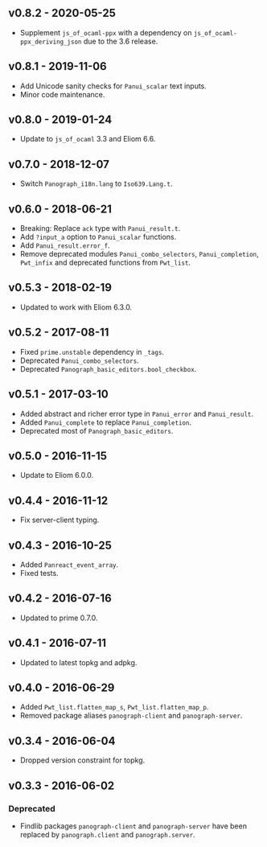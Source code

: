 ## v0.8.2 - 2020-05-25

- Supplement `js_of_ocaml-ppx` with a dependency on
  `js_of_ocaml-ppx_deriving_json` due to the 3.6 release.

## v0.8.1 - 2019-11-06

- Add Unicode sanity checks for `Panui_scalar` text inputs.
- Minor code maintenance.

## v0.8.0 - 2019-01-24

- Update to `js_of_ocaml` 3.3 and Eliom 6.6.

## v0.7.0 - 2018-12-07

- Switch `Panograph_i18n.lang` to `Iso639.Lang.t`.

## v0.6.0 - 2018-06-21

- Breaking: Replace `ack` type with `Panui_result.t`.
- Add `?input_a` option to `Panui_scalar` functions.
- Add `Panui_result.error_f`.
- Remove deprecated modules `Panui_combo_selectors`, `Panui_completion`,
  `Pwt_infix` and deprecated functions from `Pwt_list`.

## v0.5.3 - 2018-02-19

- Updated to work with Eliom 6.3.0.

## v0.5.2 - 2017-08-11

- Fixed `prime.unstable` dependency in `_tags`.
- Deprecated `Panui_combo_selectors`.
- Deprecated `Panograph_basic_editors.bool_checkbox`.

## v0.5.1 - 2017-03-10

- Added abstract and richer error type in `Panui_error` and `Panui_result`.
- Added `Panui_complete` to replace `Panui_completion`.
- Deprecated most of `Panograph_basic_editors`.

## v0.5.0 - 2016-11-15

- Update to Eliom 6.0.0.

## v0.4.4 - 2016-11-12

- Fix server-client typing.

## v0.4.3 - 2016-10-25

- Added `Panreact_event_array`.
- Fixed tests.

## v0.4.2 - 2016-07-16

- Updated to prime 0.7.0.

## v0.4.1 - 2016-07-11

- Updated to latest topkg and adpkg.

## v0.4.0 - 2016-06-29

- Added `Pwt_list.flatten_map_s`, `Pwt_list.flatten_map_p`.
- Removed package aliases `panograph-client` and `panograph-server`.

## v0.3.4 - 2016-06-04

- Dropped version constraint for topkg.

## v0.3.3 - 2016-06-02

### Deprecated
- Findlib packages `panograph-client` and `panograph-server` have been
  replaced by `panograph.client` and `panograph.server`.
